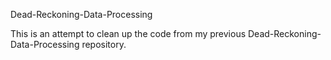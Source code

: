 Dead-Reckoning-Data-Processing

This is an attempt to clean up the code from my previous Dead-Reckoning-Data-Processing repository.
